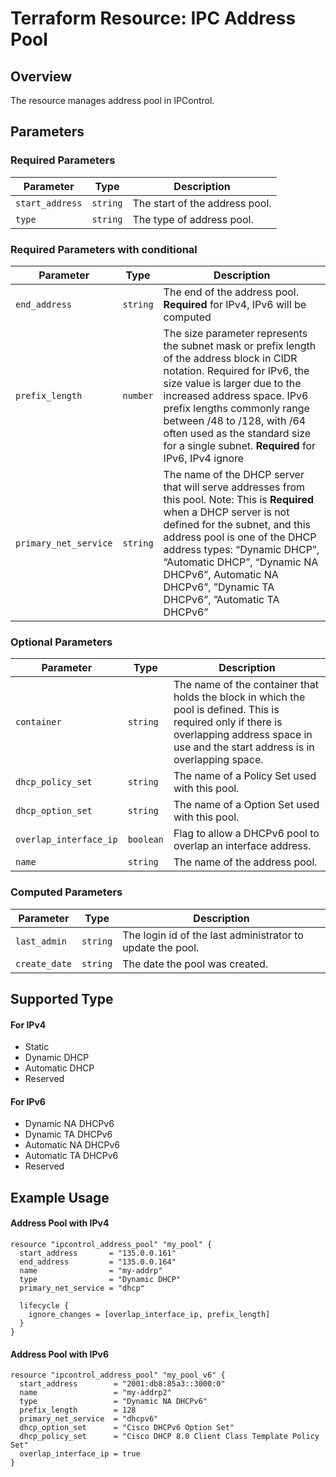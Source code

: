 # Terraform Resource: IPC Address Pool

## Overview

The resource manages address pool in IPControl.

## Parameters

### Required Parameters

| Parameter | Type | Description |
|-----------|------|-------------|
| `start_address` | `string` | The start of the address pool. |
| `type` | `string` | The type of address pool. |

### Required Parameters with conditional

| Parameter | Type | Description |
|-----------|------|-------------|
| `end_address` | `string` | The end of the address pool. **Required** for IPv4, IPv6 will be computed |
| `prefix_length` | `number` | The size parameter represents the subnet mask or prefix length of the address block in CIDR notation. Required for IPv6, the size value is larger due to the increased address space. IPv6 prefix lengths commonly range between /48 to /128, with /64 often used as the standard size for a single subnet. **Required** for IPv6, IPv4 ignore |
| `primary_net_service` | `string` |The name of the DHCP server that will serve addresses from this pool. Note: This is **Required** when a DHCP server is not defined for the subnet, and this address pool is one of the DHCP address types:  “Dynamic DHCP”, “Automatic DHCP”, “Dynamic NA DHCPv6”,  Automatic NA DHCPv6”, ”Dynamic TA DHCPv6”, ”Automatic TA DHCPv6” |

### Optional Parameters

| Parameter | Type | Description |
|-----------|------|-------------|
| `container` | `string` | The name of the container that holds the block in which the pool is defined. This is required only if there is overlapping address space in use and the start address is in overlapping space. |
| `dhcp_policy_set` | `string` | The name of a Policy Set used with this pool. |
| `dhcp_option_set` | `string` | The name of a Option Set used with this pool. |
| `overlap_interface_ip` | `boolean` | Flag to allow a DHCPv6 pool to overlap an interface address. |
| `name` | `string` | The name of the address pool. |

### Computed Parameters

| Parameter | Type | Description |
|-----------|------|-------------|
| `last_admin` | `string` | The login id of the last administrator to update the pool. |
| `create_date` | `string` | The date the pool was created. |



## Supported Type
#### For IPv4
- Static
- Dynamic DHCP
- Automatic DHCP
- Reserved
#### For IPv6
- Dynamic NA DHCPv6
- Dynamic TA DHCPv6
- Automatic NA DHCPv6
- Automatic TA DHCPv6
- Reserved

## Example Usage

#### Address Pool with IPv4
```hcl
resource "ipcontrol_address_pool" "my_pool" {
  start_address       = "135.0.0.161"
  end_address         = "135.0.0.164"
  name                = "my-addrp"
  type                = "Dynamic DHCP"
  primary_net_service = "dhcp"

  lifecycle {
    ignore_changes = [overlap_interface_ip, prefix_length]
  }
}
```
#### Address Pool with IPv6
```hcl
resource "ipcontrol_address_pool" "my_pool_v6" {
  start_address        = "2001:db8:85a3::3000:0"
  name                 = "my-addrp2"
  type                 = "Dynamic NA DHCPv6"
  prefix_length        = 128
  primary_net_service  = "dhcpv6"
  dhcp_option_set      = "Cisco DHCPv6 Option Set"
  dhcp_policy_set      = "Cisco DHCP 8.0 Client Class Template Policy Set"
  overlap_interface_ip = true
}

```